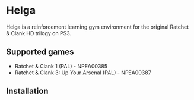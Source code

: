 # Helga
Helga is a reinforcement learning gym environment for the original Ratchet & Clank HD trilogy on PS3.

## Supported games
- Ratchet & Clank 1 (PAL) - NPEA00385
- Ratchet & Clank 3: Up Your Arsenal (PAL) - NPEA00387

## Installation
